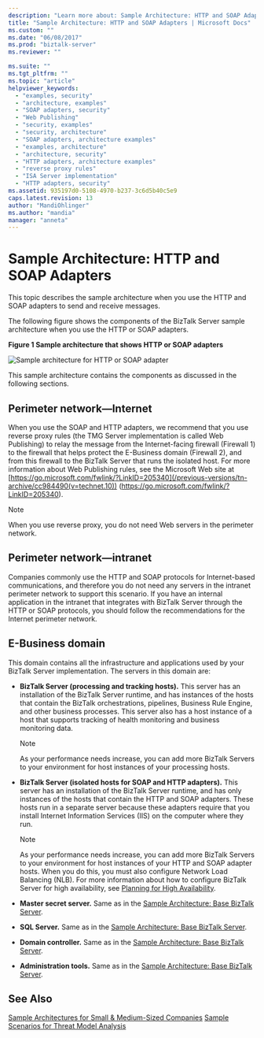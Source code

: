 ```yaml
---
description: "Learn more about: Sample Architecture: HTTP and SOAP Adapters"
title: "Sample Architecture: HTTP and SOAP Adapters | Microsoft Docs"
ms.custom: ""
ms.date: "06/08/2017"
ms.prod: "biztalk-server"
ms.reviewer: ""

ms.suite: ""
ms.tgt_pltfrm: ""
ms.topic: "article"
helpviewer_keywords:
  - "examples, security"
  - "architecture, examples"
  - "SOAP adapters, security"
  - "Web Publishing"
  - "security, examples"
  - "security, architecture"
  - "SOAP adapters, architecture examples"
  - "examples, architecture"
  - "architecture, security"
  - "HTTP adapters, architecture examples"
  - "reverse proxy rules"
  - "ISA Server implementation"
  - "HTTP adapters, security"
ms.assetid: 935197d0-5108-4970-b237-3c6d5b40c5e9
caps.latest.revision: 13
author: "MandiOhlinger"
ms.author: "mandia"
manager: "anneta"
---
```

# Sample Architecture: HTTP and SOAP Adapters
This topic describes the sample architecture when you use the HTTP and SOAP adapters to send and receive messages.

 The following figure shows the components of the BizTalk Server sample architecture when you use the HTTP or SOAP adapters.

 **Figure 1 Sample architecture that shows HTTP or SOAP adapters**

 ![Sample architecture for HTTP or SOAP adapter](../core/media/tdi-sec-refarch-http.gif "TDI_Sec_RefArch_HTTP")

 This sample architecture contains the components as discussed in the following sections.

## Perimeter network―Internet
 When you use the SOAP and HTTP adapters, we recommend that you use reverse proxy rules (the TMG Server implementation is called Web Publishing) to relay the message from the Internet-facing firewall (Firewall 1) to the firewall that helps protect the E-Business domain (Firewall 2), and from this firewall to the BizTalk Server that runs the isolated host. For more information about Web Publishing rules, see the Microsoft Web site at [https://go.microsoft.com/fwlink/?LinkID=205340](/previous-versions/tn-archive/cc984490(v=technet.10)) (https://go.microsoft.com/fwlink/?LinkID=205340).

> [!NOTE]
>  When you use reverse proxy, you do not need Web servers in the perimeter network.

## Perimeter network―intranet
 Companies commonly use the HTTP and SOAP protocols for Internet-based communications, and therefore you do not need any servers in the intranet perimeter network to support this scenario. If you have an internal application in the intranet that integrates with BizTalk Server through the HTTP or SOAP protocols, you should follow the recommendations for the Internet perimeter network.

## E-Business domain
 This domain contains all the infrastructure and applications used by your BizTalk Server implementation. The servers in this domain are:

-   **BizTalk Server (processing and tracking hosts).** This server has an installation of the BizTalk Server runtime, and has instances of the hosts that contain the BizTalk orchestrations, pipelines, Business Rule Engine, and other business processes. This server also has a host instance of a host that supports tracking of health monitoring and business monitoring data.

    > [!NOTE]
    >  As your performance needs increase, you can add more BizTalk Servers to your environment for host instances of your processing hosts.

-   **BizTalk Server (isolated hosts for SOAP and HTTP adapters).** This server has an installation of the BizTalk Server runtime, and has only instances of the hosts that contain the HTTP and SOAP adapters. These hosts run in a separate server because these adapters require that you install Internet Information Services (IIS) on the computer where they run.

    > [!NOTE]
    >  As your performance needs increase, you can add more BizTalk Servers to your environment for host instances of your HTTP and SOAP adapter hosts. When you do this, you must also configure Network Load Balancing (NLB). For more information about how to configure BizTalk Server for high availability, see [Planning for High Availability](../core/planning-for-high-availability3.md).

-   **Master secret server.** Same as in the [Sample Architecture: Base BizTalk Server](../core/sample-architecture-base-biztalk-server.md).

-   **SQL Server.** Same as in the [Sample Architecture: Base BizTalk Server](../core/sample-architecture-base-biztalk-server.md).

-   **Domain controller.** Same as in the [Sample Architecture: Base BizTalk Server](../core/sample-architecture-base-biztalk-server.md).

-   **Administration tools.** Same as in the [Sample Architecture: Base BizTalk Server](../core/sample-architecture-base-biztalk-server.md).

## See Also
 [Sample Architectures for Small & Medium-Sized Companies](../core/sample-architectures-for-small-medium-sized-companies.md)
 [Sample Scenarios for Threat Model Analysis](../core/sample-scenarios-for-threat-model-analysis.md)